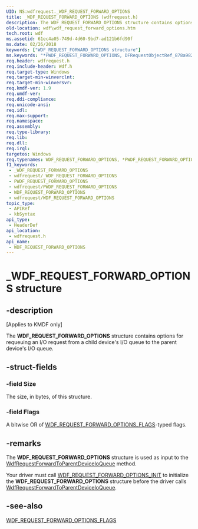 ```yaml
---
UID: NS:wdfrequest._WDF_REQUEST_FORWARD_OPTIONS
title: _WDF_REQUEST_FORWARD_OPTIONS (wdfrequest.h)
description: The WDF_REQUEST_FORWARD_OPTIONS structure contains options for requeuing an I/O request from a child device's I/O queue to the parent device's I/O queue.
old-location: wdf\wdf_request_forward_options.htm
tech.root: wdf
ms.assetid: 61ec4a05-749d-4d60-9bd7-ad121b6fd90f
ms.date: 02/26/2018
keywords: ["WDF_REQUEST_FORWARD_OPTIONS structure"]
ms.keywords: "*PWDF_REQUEST_FORWARD_OPTIONS, DFRequestObjectRef_878a982e-6fe9-4bfc-ad5c-165ef7590b79.xml, PWDF_REQUEST_FORWARD_OPTIONS, PWDF_REQUEST_FORWARD_OPTIONS structure pointer, WDF_REQUEST_FORWARD_OPTIONS, WDF_REQUEST_FORWARD_OPTIONS structure, _WDF_REQUEST_FORWARD_OPTIONS, kmdf.wdf_request_forward_options, wdf.wdf_request_forward_options, wdfrequest/PWDF_REQUEST_FORWARD_OPTIONS, wdfrequest/WDF_REQUEST_FORWARD_OPTIONS"
req.header: wdfrequest.h
req.include-header: Wdf.h
req.target-type: Windows
req.target-min-winverclnt: 
req.target-min-winversvr: 
req.kmdf-ver: 1.9
req.umdf-ver: 
req.ddi-compliance: 
req.unicode-ansi: 
req.idl: 
req.max-support: 
req.namespace: 
req.assembly: 
req.type-library: 
req.lib: 
req.dll: 
req.irql: 
targetos: Windows
req.typenames: WDF_REQUEST_FORWARD_OPTIONS, *PWDF_REQUEST_FORWARD_OPTIONS
f1_keywords:
 - _WDF_REQUEST_FORWARD_OPTIONS
 - wdfrequest/_WDF_REQUEST_FORWARD_OPTIONS
 - PWDF_REQUEST_FORWARD_OPTIONS
 - wdfrequest/PWDF_REQUEST_FORWARD_OPTIONS
 - WDF_REQUEST_FORWARD_OPTIONS
 - wdfrequest/WDF_REQUEST_FORWARD_OPTIONS
topic_type:
 - APIRef
 - kbSyntax
api_type:
 - HeaderDef
api_location:
 - wdfrequest.h
api_name:
 - WDF_REQUEST_FORWARD_OPTIONS
---
```


# _WDF_REQUEST_FORWARD_OPTIONS structure


## -description

<p class="CCE_Message">[Applies to KMDF only]</p>

The <b>WDF_REQUEST_FORWARD_OPTIONS</b> structure contains options for requeuing an I/O request from a child device's I/O queue to the parent device's I/O queue.

## -struct-fields

### -field Size

The size, in bytes, of this structure.

### -field Flags

A bitwise OR of <a href="/windows-hardware/drivers/ddi/wdfrequest/ne-wdfrequest-_wdf_request_forward_options_flags">WDF_REQUEST_FORWARD_OPTIONS_FLAGS</a>-typed flags.

## -remarks

The <b>WDF_REQUEST_FORWARD_OPTIONS</b> structure is used as input to the <a href="/windows-hardware/drivers/ddi/wdfrequest/nf-wdfrequest-wdfrequestforwardtoparentdeviceioqueue">WdfRequestForwardToParentDeviceIoQueue</a> method.

Your driver must call <a href="/windows-hardware/drivers/ddi/wdfrequest/nf-wdfrequest-wdf_request_forward_options_init">WDF_REQUEST_FORWARD_OPTIONS_INIT</a> to initialize the <b>WDF_REQUEST_FORWARD_OPTIONS</b> structure before the driver calls <a href="/windows-hardware/drivers/ddi/wdfrequest/nf-wdfrequest-wdfrequestforwardtoparentdeviceioqueue">WdfRequestForwardToParentDeviceIoQueue</a>.

## -see-also

<a href="/windows-hardware/drivers/ddi/wdfrequest/ne-wdfrequest-_wdf_request_forward_options_flags">WDF_REQUEST_FORWARD_OPTIONS_FLAGS</a>